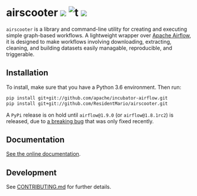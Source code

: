 # airscooter [![](https://img.shields.io/badge/python-3.6+-blue.svg)](https://www.python.org/download/releases/3.4.0/) ![t](https://img.shields.io/badge/status-alpha-red.svg) [![](https://img.shields.io/github/license/ResidentMario/missingno.svg)](https://github.com/ResidentMario/missingno/blob/master/LICENSE.md)

`airscooter` is a library and command-line utility for creating and executing simple graph-based workflows. A 
lightweight wrapper over [Apache Airflow](https://github.com/apache/incubator-airflow), it is designed 
to make workflows involving downloading, extracting, cleaning, and building datasets easily managable, 
reproducible, and triggerable.

## Installation

To install, make sure that you have a Python 3.6 environment. Then run:

```bash
pip install git+git://github.com/apache/incubator-airflow.git
pip install git+git://github.com/ResidentMario/airscooter.git
```

A `PyPi` release is on hold until `airflow@1.9.0` (or `airflow@1.8.1rc2`) is released, due to [a breaking bug](https://issues.apache.org/jira/browse/AIRFLOW-1165) that was only fixed recently.

## Documentation

[See the online documentation](https://residentmario.github.io/airscooter/index.html).

## Development

See [CONTRIBUTING.md](CONTRIBUTING.md) for further details.
